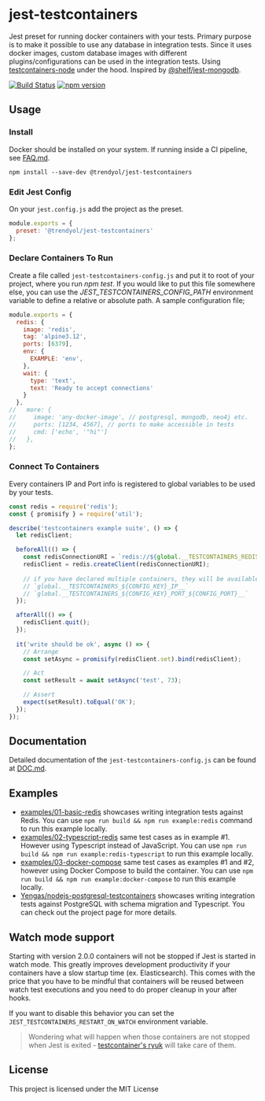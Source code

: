 # jest-testcontainers
Jest preset for running docker containers with your tests. Primary purpose is to make it possible to use any database in integration tests. Since it uses docker images, custom database images with different plugins/configurations can be used in the integration tests. Using [testcontainers-node](https://github.com/testcontainers/testcontainers-node) under the hood. Inspired by [@shelf/jest-mongodb](https://github.com/shelfio/jest-mongodb).

[![Build Status](https://travis-ci.org/Trendyol/jest-testcontainers.svg?branch=master)](https://travis-ci.org/testcontainers/testcontainers-node)
[![npm version](https://badge.fury.io/js/%40trendyol%2Fjest-testcontainers.svg)](https://badge.fury.io/js/%40trendyol%2Fjest-testcontainers)

## Usage
### Install
Docker should be installed on your system. If running inside a CI pipeline, see [FAQ.md](./FAQ.md).

```npm install --save-dev @trendyol/jest-testcontainers```

### Edit Jest Config
On your `jest.config.js` add the project as the preset.

```js
module.exports = {
  preset: '@trendyol/jest-testcontainers'
};
```

### Declare Containers To Run
Create a file called `jest-testcontainers-config.js` and put it to root of your project, where you run *npm test*. If you would like to put this file somewhere else, you can use the *JEST_TESTCONTAINERS_CONFIG_PATH* environment variable to define a relative or absolute path. A sample configuration file;

```js
module.exports = {
  redis: {
    image: 'redis',
    tag: 'alpine3.12',
    ports: [6379],
    env: {
      EXAMPLE: 'env',
    },
    wait: {
      type: 'text',
      text: 'Ready to accept connections'
    }
  },
//   more: {
//     image: 'any-docker-image', // postgresql, mongodb, neo4j etc.
//     ports: [1234, 4567], // ports to make accessible in tests
//     cmd: ['echo', '"hi"']
//   },
};
```

### Connect To Containers
Every containers IP and Port info is registered to global variables to be used by your tests.
```js
const redis = require('redis');
const { promisify } = require('util');

describe('testcontainers example suite', () => {
  let redisClient;

  beforeAll(() => {
    const redisConnectionURI = `redis://${global.__TESTCONTAINERS_REDIS_IP__}:${global.__TESTCONTAINERS_REDIS_PORT_6379__}`;
    redisClient = redis.createClient(redisConnectionURI);
    
    // if you have declared multiple containers, they will be available to access as well. e.g.
    // `global.__TESTCONTAINERS_${CONFIG_KEY}_IP__`
    // `global.__TESTCONTAINERS_${CONFIG_KEY}_PORT_${CONFIG_PORT}__`
  });

  afterAll(() => {
    redisClient.quit();
  });
  
  it('write should be ok', async () => {
    // Arrange
    const setAsync = promisify(redisClient.set).bind(redisClient);

    // Act
    const setResult = await setAsync('test', 73);

    // Assert
    expect(setResult).toEqual('OK');
  });
});
```

## Documentation
Detailed documentation of the `jest-testcontainers-config.js` can be found at [DOC.md](./DOC.md).

## Examples
- [examples/01-basic-redis](examples/01-basic-redis) showcases writing integration tests against Redis. You can use `npm run build && npm run example:redis` command to run this example locally.
- [examples/02-typescript-redis](examples/02-typescript-redis) same test cases as in example #1. However using Typescript instead of JavaScript. You can use `npm run build && npm run example:redis-typescript` to run this example locally.
- [examples/03-docker-compose](examples/03-docker-compose) same test cases as examples #1 and #2, however using Docker Compose to build the container. You can use `npm run build && npm run example:docker-compose` to run this example locally.
- [Yengas/nodejs-postgresql-testcontainers](https://github.com/Yengas/nodejs-postgresql-testcontainers) showcases writing integration tests against PostgreSQL with schema migration and Typescript. You can check out the project page for more details.

## Watch mode support
Starting with version 2.0.0 containers will not be stopped if Jest is started in watch mode. This greatly improves development productivity if your containers have a slow startup time (ex. Elasticsearch). This comes with the price that you have to be mindful that containers will be reused between watch test executions and you need to do proper cleanup in your after hooks.

If you want to disable this behavior you can set the `JEST_TESTCONTAINERS_RESTART_ON_WATCH` environment variable.

> Wondering what will happen when those containers are not stopped when Jest is exited - [testcontainer's ryuk](https://github.com/testcontainers/testcontainers-node#ryuk) will take care of them.

## License
This project is licensed under the MIT License
